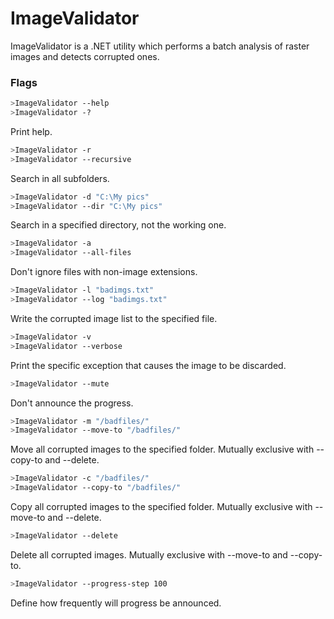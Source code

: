 # ImageValidator

ImageValidator is a .NET utility which performs a batch analysis of raster images and detects corrupted ones.

### Flags

```sh
>ImageValidator --help
>ImageValidator -?
```
Print help.

```sh
>ImageValidator -r
>ImageValidator --recursive
```
Search in all subfolders.

```sh
>ImageValidator -d "C:\My pics"
>ImageValidator --dir "C:\My pics"
```
Search in a specified directory, not the working one.

```sh
>ImageValidator -a
>ImageValidator --all-files
```
Don't ignore files with non-image extensions.

```sh
>ImageValidator -l "badimgs.txt"
>ImageValidator --log "badimgs.txt"
```
Write the corrupted image list to the specified file.

```sh
>ImageValidator -v
>ImageValidator --verbose
```
Print the specific exception that causes the image to be discarded.

```sh
>ImageValidator --mute
```
Don't announce the progress.

```sh
>ImageValidator -m "/badfiles/"
>ImageValidator --move-to "/badfiles/"
```
Move all corrupted images to the specified folder. Mutually exclusive with --copy-to and --delete.

```sh
>ImageValidator -c "/badfiles/"
>ImageValidator --copy-to "/badfiles/"
```
Copy all corrupted images to the specified folder. Mutually exclusive with --move-to and --delete.

```sh
>ImageValidator --delete
```
Delete all corrupted images. Mutually exclusive with --move-to and --copy-to.

```sh
>ImageValidator --progress-step 100
```
Define how frequently will progress be announced.
